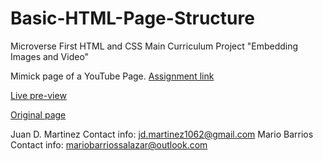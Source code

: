 # Basic-HTML-Page-Structure

Microverse First HTML and CSS Main Curriculum Project "Embedding Images and Video"

Mimick page of a YouTube Page. [Assignment link](https://www.theodinproject.com/courses/html5-and-css3/lessons/embedding-images-and-video)

[Live pre-view](https://rawcdn.githack.com/jdmartinez1062/Basic-HTML-Page-Structure/ed912ce6bab4d8722f1c63ad516fa07033e587d5/Index.HTML)

[Original page](https://www.youtube.com/watch?v=V74l_zS1x8E)


Juan D. Martinez Contact info: jd.martinez1062@gmail.com
Mario Barrios Contact info: mariobarriossalazar@outlook.com